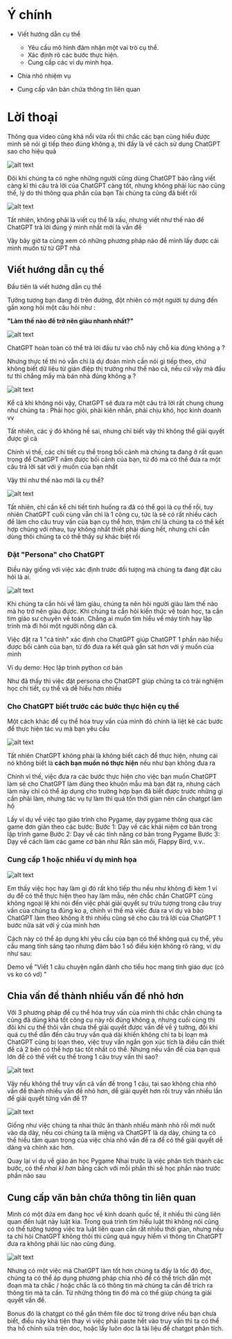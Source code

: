 # Ý chính
- Viết hướng dẫn cụ thể 
    + Yêu cầu mô hình đảm nhận một vai trò cụ thể.
    + Xác định rõ các bước thực hiện.
    + Cung cấp các ví dụ minh họa.

- Chia nhỏ nhiệm vụ 

- Cung cấp văn bản chứa thông tin liên quan

# Lời thoại

Thông qua video cũng khá nổi vừa rồi thì chắc các bạn cũng hiểu được mình sẽ nói gì tiếp theo đúng không ạ, thì đấy là về cách sử dụng ChatGPT sao cho hiệu quả

![alt text](image-5.png)

Đôi khi chúng ta có nghe những người cũng dùng ChatGPT bảo rằng viết càng kĩ thì câu trả lời của ChatGPT càng tốt, nhưng không phải lúc nào cũng thế, lý do thì thông qua phần của bạn Tài chúng ta cũng đã biết rồi 

![alt text](image-6.png)

Tất nhiên, không phải là viết cụ thể là xấu, nhưng viết như thế nào để ChatGPT trả lời đúng ý mình nhất mới là vấn đề

Vậy bây giờ ta cùng xem có những phương pháp nào để mình lấy được cái mình muốn từ từ GPT nhá

## Viết hướng dẫn cụ thể
Đầu tiên là viết hướng dẫn cụ thể

Tưởng tượng bạn đang đi trên đường, đột nhiên có một người tự dưng đến gần xong hỏi một câu hỏi như :

__"Làm thế nào để trở nên giàu nhanh nhất?"__

![alt text](image-2.png)

ChatGPT hoàn toàn có thể trả lời đầu tư vào chỗ này chỗ kia đúng không ạ ?

Nhưng thực tế thì nó vẫn chỉ là dự đoán mình cần nói gì tiếp theo, chứ không biết dữ liệu từ gián điệp thị trường như thế nào cả, nếu cứ vậy mà đầu tư thì chẳng mấy mà bán nhà đúng không ạ ?

![alt text](image.png)

Kể cả khi không nói vậy, ChatGPT sẽ đưa ra một câu trả lời rất chung chung như chúng ta :
Phải học giỏi, phải kiên nhẫn, phải chịu khó, học kinh doanh vv

Tất nhiên, các ý đó không hề sai, nhưng chỉ biết vậy thì không thể giải quyết được gì cả

Chính vì thế, các chi tiết cụ thể trong bối cảnh mà chúng ta đang ở rất quan trọng để ChatGPT nắm được bối cảnh của bạn, từ đó mà có thể đưa ra một câu trả lời sát với ý muốn của bạn nhất

Vậy thì như thế nào mới là cụ thể?

![alt text](image-7.png)

Tất nhiên, chỉ cần kể chi tiết tình huống ra đã có thể gọi là cụ thể rồi, tuy nhiên ChatGPT cuối cùng vẫn chỉ là 1 công cụ, tức là sẽ có rất nhiều cách để làm cho câu truy vấn của bạn cụ thể hơn, thậm chí là chúng ta có thể kết hợp chúng với nhau, tuy không nhất thiết phải dùng hết, nhưng chỉ cần dùng thôi chúng ta có thể thấy sự khác biệt rồi

### Đặt "Persona" cho ChatGPT
Điều này giống với việc xác định trước đối tượng mà chúng ta đang đặt câu hỏi là ai.

![alt text](image-3.png)

Khi chúng ta cần hỏi về làm giàu, chúng ta nên hỏi người giàu làm thế nào mà họ trở nên giàu được. Khi chúng ta cần hỏi kiến thức về toán học, ta cần tìm giáo sư chuyên về toán. Chẳng ai muốn tìm hiểu về máy tính hay lập trình mà đi hỏi một người nông dân cả.

Việc đặt ra 1 "cá tính" xác định cho ChatGPT giúp ChatGPT 1 phần nào hiểu được bối cảnh của bạn, từ đó đưa ra kết quả gần sát hơn với ý muốn của mình

Ví dụ demo: Học lập trình python cơ bản

Như đã thấy thì việc đặt persona cho ChatGPT giúp chúng ta có trải nghiệm học chi tiết, cụ thể và dễ hiểu hơn nhiều

### Cho ChatGPT biết trước các bước thực hiện cụ thể

Một cách khác để cụ thể hóa truy vấn của mình đó chính là liệt kê các bước để thực hiện tác vụ mà bạn yêu cầu

![alt text](whatgpt.png)

Tất nhiên ChatGPT không phải là không biết cách để thực hiện, nhưng cái nó không biết là __cách bạn muốn nó thực hiện__ nếu như bạn không đưa ra 

Chính vì thế, việc đưa ra các bước thực hiện cho việc bạn muốn ChatGPT làm sẽ cho ChatGPT làm đúng theo khuôn mẫu mà bạn đặt ra, nhưng cách làm này chỉ có thể áp dụng cho trường hợp bạn đã biết được trước những gì cần phải làm, nhưng tác vụ tự làm thì quá tốn thời gian nên cần chatgpt làm hộ

Lấy ví dụ về việc tạo giáo trình cho Pygame, dạy pygame thông qua các game đơn giản theo các bước:
Bước 1: Dạy về các khái niệm cơ bản trong lập trình game
Bước 2: Dạy về các tính năng cơ bản trong Pygame
Bước 3: Dạy về cách làm các game cơ bản như Rắn săn mồi, Flappy Bird, v.v..


### Cung cấp 1 hoặc nhiều ví dụ minh họa

![alt text](image-8.png)

Em thấy việc học hay làm gì đó rất khó tiếp thu nếu như không đi kèm 1 ví dụ để có thể thực hiện theo hay làm mẫu, nên chắc chắn ChatGPT cũng không ngoại lệ khi nói đến việc phải giải quyết sự trừu tượng trong câu truy vấn của chúng ta đúng ko ạ, chính vì thế mà việc đưa ra ví dụ và bảo ChatGPT làm theo không ít thì nhiều cũng sẽ cho câu trả lời của ChatGPT 1 bước nữa sát với ý của mình hơn

Cách này có thể áp dụng khi yêu cầu của bạn có thể không quá cụ thể, yêu cầu mang tính sáng tạo nhưng đảm bảo 1 số điều kiện không rõ ràng, ví dụ như sau:

Demo về "Viết 1 câu chuyện ngắn dành cho tiểu học mang tính giáo dục (có vs ko có vd) "

## Chia vấn đề thành nhiều vấn đề nhỏ hơn
Với 3 phương pháp để cụ thể hóa truy vấn của mình thì chắc chắn chúng ta cũng đã dùng khá tốt công cụ này rồi đúng không ạ, nhưng cuối cùng thì đôi khi cụ thể thôi vẫn chưa thể giải quyết được vấn đề về ý tưởng, đôi khi quá cụ thể dẫn đến câu truy vấn quá dài khiến không chỉ ta bị loạn mà ChatGPT cũng bị loạn theo, việc truy vấn ngắn gọn xúc tích là điều cần thiết đề cả 2 bên có thể hợp tác tốt nhất có thể. Nhưng nếu vấn đề của bạn quá lớn đề có thể viết cụ thể trong 1 câu truy vấn thì sao?

![alt text](<big problem.png>)

Vậy nếu không thể truy vấn cả vấn đề trong 1 câu, tại sao không chia nhỏ vấn đề thành nhiều vấn đề nhỏ hơn, dễ giải quyết hơn rồi truy vấn nhiều lần để giải quyết từng vấn đề 1?

![alt text](image-9.png)

Giống như việc chúng ta nhai thức ăn thành nhiều mảnh nhỏ rồi mới nuốt vào dạ dày, nếu coi chúng ta là miệng và ChatGPT là dạ dày, chúng ta có thể hiểu tầm quan trọng của việc chia nhỏ vấn đề ra để có thể giải quyết dễ dàng và chính xác hơn.

Quay lại ví dụ về giáo án học Pygame
Nhai trước là việc phân tích thành các bước, có thể *nhai kĩ hơn* bằng cách với mỗi phần thì sẽ học phần nào trước phần nào sau

## Cung cấp văn bản chứa thông tin liên quan

Mình có một đứa em đang học về kinh doanh quốc tế, ít nhiều thì cũng liên quan đến luật này luật kia. Trong quá trình tìm hiểu luật thì không nói cũng có thể tưởng tượng việc tra luật liên quan cần rất nhiều thời gian, nhưng nếu ta chỉ hỏi ChatGPT không thôi thì cũng quá nguy hiểm vì thông tin ChatGPT đưa ra không phải lúc nào cũng đúng.

![alt text](<speed and accuracy.png>)

Nhưng có một việc mà ChatGPT làm tốt hơn chúng ta đấy là tốc độ đọc, chúng ta có thể áp dụng phương pháp chia nhỏ để có thể trích dẫn một đoạn mà ta chắc / hoặc chắc là có thông tin mà chúng ta cần để trích ra thông tin mà ta cần. Từ những thông tin đó mà có thể giúp chúng ta giải quyết vấn đề.

Bonus đó là chatgpt có thể gắn thêm file doc từ trong drive nếu bạn chưa biết, điều này khá tiện thay vì việc phải paste hết vào truy vấn thì ta có thể tha hồ chỉnh sửa trên doc, hoặc lấy luôn doc là tài liệu để chatgpt phân tích.
